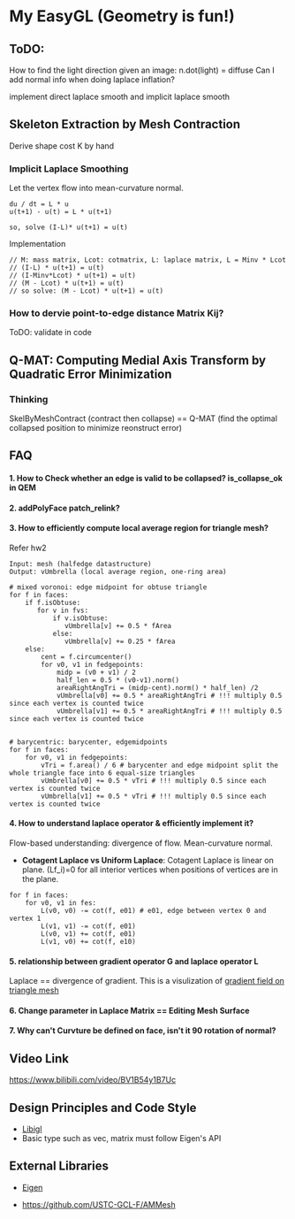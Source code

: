 # My EasyGL (Geometry is fun!)

## ToDO:
How to find the light direction given an image: n.dot(light) = diffuse
Can I add normal info when doing laplace inflation?

implement direct laplace smooth and implicit laplace smooth



## Skeleton Extraction by Mesh Contraction
Derive shape cost K by hand

### Implicit Laplace Smoothing
Let the vertex flow into mean-curvature normal.
```
du / dt = L * u
u(t+1) - u(t) = L * u(t+1)

so, solve (I-L)* u(t+1) = u(t)
```
Implementation
```
// M: mass matrix, Lcot: cotmatrix, L: laplace matrix, L = Minv * Lcot
// (I-L) * u(t+1) = u(t)
// (I-Minv*Lcot) * u(t+1) = u(t)
// (M - Lcot) * u(t+1) = u(t)
// so solve: (M - Lcot) * u(t+1) = u(t)
```
### How to dervie point-to-edge distance Matrix Kij?
ToDO: validate in code

## Q-MAT: Computing Medial Axis Transform by Quadratic Error Minimization

### Thinking
SkelByMeshContract (contract then collapse) == Q-MAT (find the optimal collapsed position to minimize reonstruct error)
## FAQ
#### 1. How to Check whether an edge is valid to be collapsed? is_collapse_ok in QEM

#### 2. addPolyFace patch_relink?

#### 3. How to efficiently compute local average region for triangle mesh?

Refer hw2
```
Input: mesh (halfedge datastructure)
Output: vUmbrella (local average region, one-ring area)

# mixed voronoi: edge midpoint for obtuse triangle
for f in faces:
    if f.isObtuse:
       for v in fvs:
           if v.isObtuse:
              vUmbrella[v] += 0.5 * fArea
           else:
              vUmbrella[v] += 0.25 * fArea
    else:
        cent = f.circumcenter()
        for v0, v1 in fedgepoints:
            midp = (v0 + v1) / 2
            half_len = 0.5 * (v0-v1).norm()
            areaRightAngTri = (midp-cent).norm() * half_len) /2
            vUmbrella[v0] += 0.5 * areaRightAngTri # !!! multiply 0.5 since each vertex is counted twice
            vUmbrella[v1] += 0.5 * areaRightAngTri # !!! multiply 0.5 since each vertex is counted twice
        

# barycentric: barycenter, edgemidpoints
for f in faces:
    for v0, v1 in fedgepoints:
        vTri = f.area() / 6 # barycenter and edge midpoint split the whole triangle face into 6 equal-size triangles
        vUmbrella[v0] += 0.5 * vTri # !!! multiply 0.5 since each vertex is counted twice
        vUmbrella[v1] += 0.5 * vTri # !!! multiply 0.5 since each vertex is counted twice
```

#### 4. How to understand laplace operator & efficiently implement it?
Flow-based understanding: divergence of flow. Mean-curvature normal.
* **Cotagent Laplace vs Uniform Laplace**: Cotagent Laplace is linear on plane.  (Lf_i)=0 for all interior vertices when positions of vertices are in the plane.

```
for f in faces:
    for v0, v1 in fes:
        L(v0, v0) -= cot(f, e01) # e01, edge between vertex 0 and vertex 1
        L(v1, v1) -= cot(f, e01)
        L(v0, v1) += cot(f, e01)
        L(v1, v0) += cot(f, e10)
```
#### 5. relationship between gradient operator G and laplace operator L
Laplace == divergence of gradient.
This is a visulization of [gradient field on triangle mesh](https://math.stackexchange.com/questions/3827267/gradient-descent-on-triangular-polyhedra-not-ml-how-to-prevent-jerks)

#### 6. Change parameter in Laplace Matrix == Editing Mesh Surface
#### 7. Why can't Curvture be defined on face, isn't it 90 rotation of normal?


## Video Link
https://www.bilibili.com/video/BV1B54y1B7Uc

## Design Principles and Code Style
* [Libigl](https://libigl.github.io/)
* Basic type such as vec, matrix must follow Eigen's API
## External Libraries

* [Eigen](http://eigen.tuxfamily.org/)

* https://github.com/USTC-GCL-F/AMMesh
